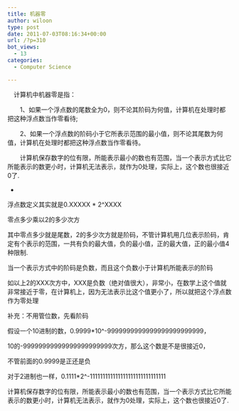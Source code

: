 ```yaml
---
title: 机器零
author: wiloon
type: post
date: 2011-07-03T08:16:34+00:00
url: /?p=310
bot_views:
  - 13
categories:
  - Computer Science

---
```

　计算机中机器零是指：
  
　　1、如果一个浮点数的尾数全为0，则不论其阶码为何值，计算机在处理时都把这种浮点数当作零看待;
  
　　2、如果一个浮点数的阶码小于它所表示范围的最小值，则不论其尾数为何值，计算机在处理时都把这种浮点数当作零看待。

　　计算机保存数字的位有限，所能表示最小的数也有范围，当一个表示方式比它所能表示的数更小时，计算机无法表示，就作为0处理，实际上，这个数也很接近0了.
  
-
  
浮点数定义其实就是0.XXXXX * 2^XXXX
  
零点多少乘以2的多少次方
  
其中零点多少就是尾数，2的多少次方就是阶码，不管计算机用几位表示阶码，肯定有个表示的范围，一共有负的最大值，负的最小值，正的最大值，正的最小值4种限制.
  
当一个表示方式中的阶码是负数，而且这个负数小于计算机所能表示的阶码
  
如以上2的XXX次方中，XXX是负数（绝对值很大），非常小，在数学上这个值就非常接近于零，在计算机上，因为无法表示比这个值更小了，所以就把这个浮点数作为零处理
  
补充：不用管位数，先看阶码
  
假设一个10进制的数，0.9999*10^-9999999999999999999999999，
  
10的-99999999999999999999999次方，那么这个数是不是很接近0，
  
不管前面的0.9999是正还是负
  
对于2进制也一样，0.1111*2^-111111111111111111111111111111
  
计算机保存数字的位有限，所能表示最小的数也有范围，当一个表示方式比它所能表示的数更小时，计算机无法表示，就作为0处理，实际上，这个数也很接近0了.